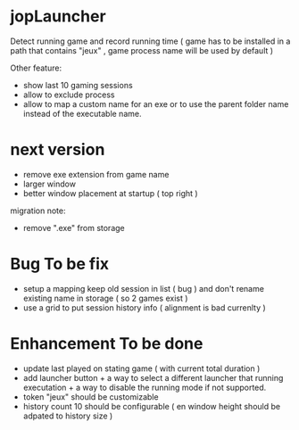 # jopLauncher

Detect running game and record running time ( game has to be installed in a path that contains "jeux" , game process name will be used by default )

Other feature:
- show last 10 gaming sessions
- allow to exclude process
- allow to map a custom name for an exe or to use the parent folder name instead of the executable name.

# next version
- remove exe extension from game name
- larger window
- better window placement at startup ( top right )

migration note:
- remove ".exe" from storage


# Bug To be fix
- setup a mapping keep old session in list ( bug ) and don't rename existing name in storage ( so 2 games exist )
- use a grid to put session history info ( alignment is bad currenlty )

# Enhancement To be done
- update last played on stating game ( with current total duration )
- add launcher button + a way to select a different launcher that running executation + a way to disable the running mode if not supported.
- token "jeux" should be customizable
- history count 10 should be configurable ( en window height should be adpated to history size )
